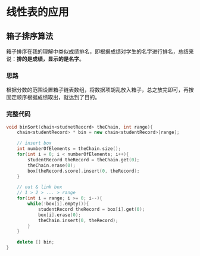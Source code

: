 # 线性表的应用

## 箱子排序算法

箱子排序在我的理解中类似成绩排名，即根据成绩对学生的名字进行排名，总结来说：**排的是成绩，显示的是名字**。

### 思路

根据分数的范围设置箱子链表数组，将数据项胡乱放入箱子，总之放完即可，再按固定顺序根据成绩取出，就达到了目的。

### 完整代码

```cpp
void binSort(chain<studnetReocrd> theChain, int range){
    chain<studentRecord> * bin = new chain<studentRecord>[range];

    // insert box
    int numberOfElements = theChain.size();
    for(int i = 0; i < numberOfElements; i++){
        studentRecord theRecord = theChain.get(0);
        theChain.erase(0);
        box[theRecord.score].insert(0, theRecord);
    }

    // out & link box
    // 1 > 2 > ... > range
    for(int i = range; i >= 0; i--){
        while(!box[i].empty()){
            studentRecord theRecord = box[i].get(0);
            box[i].erase(0);
            theChain.insert(0, theRecord);
        }
    }

    delete [] bin;
}
```
